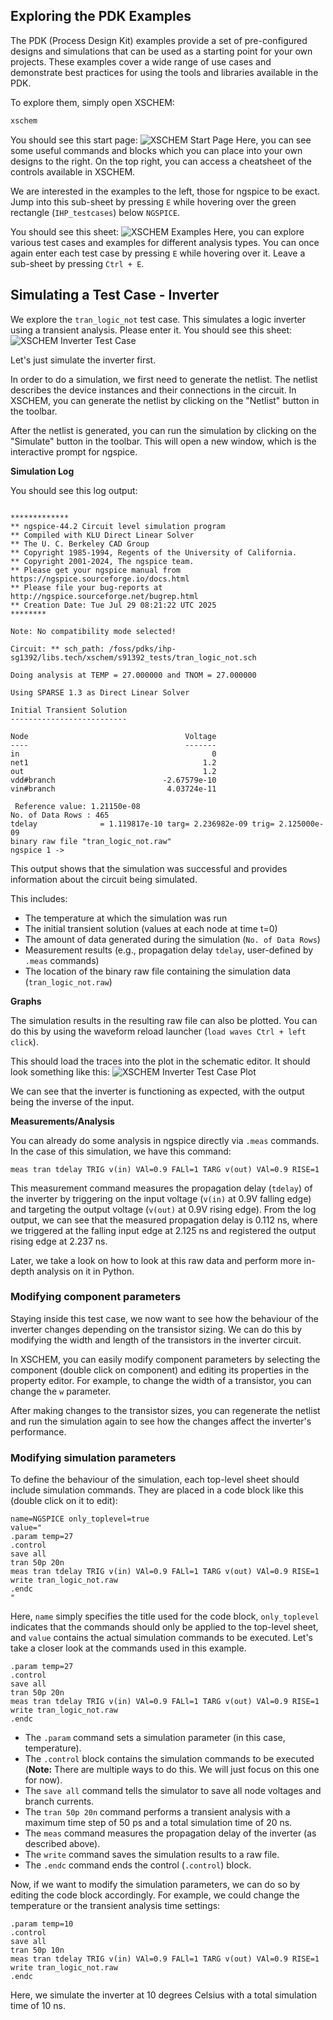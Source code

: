 ## Exploring the PDK Examples

The PDK (Process Design Kit) examples provide a set of pre-configured designs and simulations that can be used as a starting point for your own projects. These examples cover a wide range of use cases and demonstrate best practices for using the tools and libraries available in the PDK.

To explore them, simply open XSCHEM:
```bash
xschem
```

You should see this start page:
![XSCHEM Start Page](./assets/start_page.svg)
Here, you can see some useful commands and blocks which you can place into your own designs to the right. On the top right, you can access a cheatsheet of the controls available in XSCHEM.

We are interested in the examples to the left, those for ngspice to be exact. Jump into this sub-sheet by pressing `E` while hovering over the green rectangle (`IHP_testcases`) below `NGSPICE`.

You should see this sheet:
![XSCHEM Examples](./assets/IHP_testcases.svg)
Here, you can explore various test cases and examples for different analysis types. You can once again enter each test case by pressing `E` while hovering over it. Leave a sub-sheet by pressing `Ctrl + E`.

## Simulating a Test Case - Inverter

We explore the `tran_logic_not` test case. This simulates a logic inverter using a transient analysis. Please enter it. You should see this sheet:
![XSCHEM Inverter Test Case](./assets/tran_logic_not.svg)

Let's just simulate the inverter first.

In order to do a simulation, we first need to generate the netlist. The netlist describes the device instances and their connections in the circuit. In XSCHEM, you can generate the netlist by clicking on the "Netlist" button in the toolbar.

After the netlist is generated, you can run the simulation by clicking on the "Simulate" button in the toolbar. This will open a new window, which is the interactive prompt for ngspice.

**Simulation Log**

You should see this log output:
```log

*************
** ngspice-44.2 Circuit level simulation program
** Compiled with KLU Direct Linear Solver
** The U. C. Berkeley CAD Group
** Copyright 1985-1994, Regents of the University of California.
** Copyright 2001-2024, The ngspice team.
** Please get your ngspice manual from https://ngspice.sourceforge.io/docs.html
** Please file your bug-reports at http://ngspice.sourceforge.net/bugrep.html
** Creation Date: Tue Jul 29 08:21:22 UTC 2025
********

Note: No compatibility mode selected!

Circuit: ** sch_path: /foss/pdks/ihp-sg1392/libs.tech/xschem/s91392_tests/tran_logic_not.sch

Doing analysis at TEMP = 27.000000 and TNOM = 27.000000

Using SPARSE 1.3 as Direct Linear Solver

Initial Transient Solution
--------------------------

Node                                   Voltage
----                                   -------
in                                           0
net1                                       1.2
out                                        1.2
vdd#branch                        -2.67579e-10
vin#branch                         4.03724e-11

 Reference value: 1.21150e-08
No. of Data Rows : 465
tdelay              = 1.119817e-10 targ= 2.236982e-09 trig= 2.125000e-09
binary raw file "tran_logic_not.raw"
ngspice 1 ->
```
This output shows that the simulation was successful and provides information about the circuit being simulated.

This includes:

- The temperature at which the simulation was run
- The initial transient solution (values at each node at time t=0)
- The amount of data generated during the simulation (`No. of Data Rows`)
- Measurement results (e.g., propagation delay `tdelay`, user-defined by `.meas` commands)
- The location of the binary raw file containing the simulation data (`tran_logic_not.raw`)

**Graphs**

The simulation results in the resulting raw file can also be plotted. You can do this by using the waveform reload launcher (`load waves Ctrl + left click`).

This should load the traces into the plot in the schematic editor. It should look something like this:
![XSCHEM Inverter Test Case Plot](./assets/tran_logic_not_plot.svg)

We can see that the inverter is functioning as expected, with the output being the inverse of the input.

**Measurements/Analysis**

You can already do some analysis in ngspice directly via `.meas` commands. In the case of this simulation, we have this command:
```spice
meas tran tdelay TRIG v(in) VAl=0.9 FALl=1 TARG v(out) VAl=0.9 RISE=1
```
This measurement command measures the propagation delay (`tdelay`) of the inverter by triggering on the input voltage (`v(in)` at 0.9V falling edge) and targeting the output voltage (`v(out)` at 0.9V rising edge). From the log output, we can see that the measured propagation delay is 0.112 ns, where we triggered at the falling input edge at 2.125 ns and registered the output rising edge at 2.237 ns.

Later, we take a look on how to look at this raw data and perform more in-depth analysis on it in Python.

### Modifying component parameters

Staying inside this test case, we now want to see how the behaviour of the inverter changes depending on the transistor sizing. We can do this by modifying the width and length of the transistors in the inverter circuit.

In XSCHEM, you can easily modify component parameters by selecting the component (double click on component) and editing its properties in the property editor. For example, to change the width of a transistor, you can change the `w` parameter.

After making changes to the transistor sizes, you can regenerate the netlist and run the simulation again to see how the changes affect the inverter's performance.

### Modifying simulation parameters

To define the behaviour of the simulation, each top-level sheet should include simulation commands. They are placed in a code block like this (double click on it to edit):
```spice
name=NGSPICE only_toplevel=true
value="
.param temp=27
.control
save all 
tran 50p 20n
meas tran tdelay TRIG v(in) VAl=0.9 FALl=1 TARG v(out) VAl=0.9 RISE=1
write tran_logic_not.raw
.endc
"
```
Here, `name` simply specifies the title used for the code block, `only_toplevel` indicates that the commands should only be applied to the top-level sheet, and `value` contains the actual simulation commands to be executed. Let's take a closer look at the commands used in this example.
```spice
.param temp=27
.control
save all
tran 50p 20n
meas tran tdelay TRIG v(in) VAl=0.9 FALl=1 TARG v(out) VAl=0.9 RISE=1
write tran_logic_not.raw
.endc
```

- The `.param` command sets a simulation parameter (in this case, temperature).
- The `.control` block contains the simulation commands to be executed (**Note:** There are multiple ways to do this. We will just focus on this one for now).
- The `save all` command tells the simulator to save all node voltages and branch currents.
- The `tran 50p 20n` command performs a transient analysis with a maximum time step of 50 ps and a total simulation time of 20 ns.
- The `meas` command measures the propagation delay of the inverter (as described above).
- The `write` command saves the simulation results to a raw file.
- The `.endc` command ends the control (`.control`) block.

Now, if we want to modify the simulation parameters, we can do so by editing the code block accordingly. For example, we could change the temperature or the transient analysis time settings:
```spice
.param temp=10
.control
save all
tran 50p 10n
meas tran tdelay TRIG v(in) VAl=0.9 FALl=1 TARG v(out) VAl=0.9 RISE=1
write tran_logic_not.raw
.endc
```
Here, we simulate the inverter at 10 degrees Celsius with a total simulation time of 10 ns.